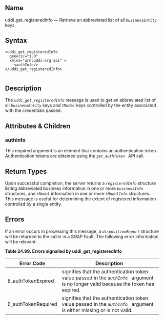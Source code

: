 <div id="me_uddi_get_registeredinfo" class="refentry">

<div class="titlepage">

</div>

<div class="refnamediv">

## Name

uddi_get_registeredInfo — Retrieve an abbreviated list of all
*`businessEntity `* keys.

</div>

<div id="syntax_uddi_get_registeredinfo_01" class="refsect1">

## Syntax

``` screen
<uddi_get_registeredInfo
  generic="1.0"
  xmlns="urn:uddi-org:api" >
    <authInfo/>
</uddi_get_registeredInfo>
  
```

</div>

<div id="desc_uddi_get_registeredinfo_01" class="refsect1">

## Description

The *`uddi_get_registeredInfo`* message is used to get an abbreviated
list of all *`businessEntity`* keys and *`tModel`* keys controlled by
the entity associated with the credentials passed.

</div>

<div id="params_uddi_get_registeredinfo_01" class="refsect1">

## Attributes & Children

<div id="id115328" class="refsect2">

### authInfo

This required argument is an element that contains an authentication
token. Authentication tokens are obtained using the *`get_authToken `*
API call.

</div>

</div>

<div id="ret_uddi_get_registeredinfo_01" class="refsect1">

## Return Types

Upon successful completion, the server returns a *`registeredInfo`*
structure listing abbreviated business information in one or more
*`businessInfo`* structures, and *`tModel`* information in one or more
*`tModelInfo`* structures. This message is useful for determining the
extent of registered information controlled by a single entity.

</div>

<div id="errors_uddi_get_registeredinfo_01" class="refsect1">

## Errors

If an error occurs in processing this message, a *`dispositionReport`*
structure will be returned to the caller in a SOAP Fault. The following
error information will be relevant:

<div id="id115343" class="table">

**Table 24.99. Errors signalled by uddi_get_registeredInfo**

<div class="table-contents">

| Error Code                                          | Description                                                                                                                          |
|-----------------------------------------------------|--------------------------------------------------------------------------------------------------------------------------------------|
| <span class="errorcode">E_authTokenExpired </span>  | signifies that the authentication token value passed in the *`authInfo `* argument is no longer valid because the token has expired. |
| <span class="errorcode">E_authTokenRequired </span> | signifies that the authentication token value passed in the *`authInfo `* argument is either missing or is not valid.                |

</div>

</div>

  

</div>

</div>
